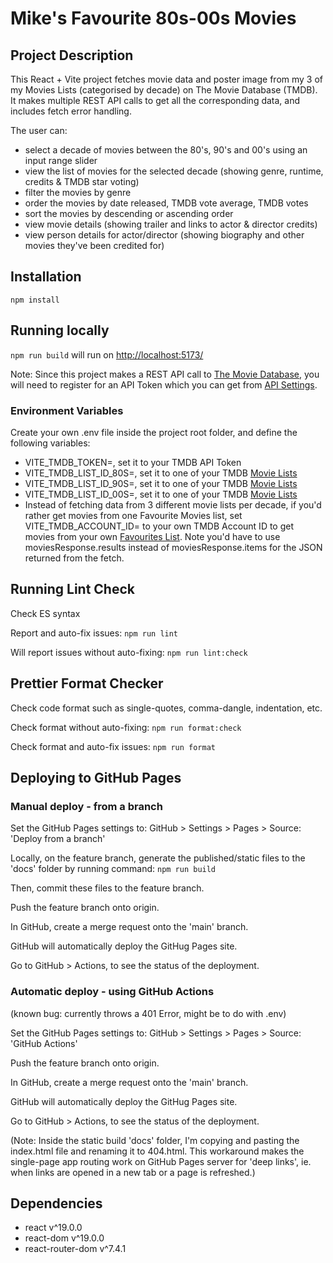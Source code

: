 # Mike's Favourite 80s-00s Movies

## Project Description

This React + Vite project fetches movie data and poster image from my 3 of my Movies Lists (categorised by decade) on The Movie Database (TMDB). It makes multiple REST API calls to get all the corresponding data, and includes fetch error handling.

The user can:

- select a decade of movies between the 80's, 90's and 00's using an input range slider
- view the list of movies for the selected decade (showing genre, runtime, credits & TMDB star voting)
- filter the movies by genre
- order the movies by date released, TMDB vote average, TMDB votes
- sort the movies by descending or ascending order
- view movie details (showing trailer and links to actor & director credits)
- view person details for actor/director (showing biography and other movies they've been credited for)

## Installation

`npm install`

## Running locally

`npm run build` will run on [http://localhost:5173/](http://localhost:5173/)

Note: Since this project makes a REST API call to [The Movie Database](https://developer.themoviedb.org/docs/getting-started), you will need to register for an API Token which you can get from [API Settings](https://www.themoviedb.org/settings/api).

### Environment Variables

Create your own .env file inside the project root folder, and define the following variables:

- VITE_TMDB_TOKEN=, set it to your TMDB API Token
- VITE_TMDB_LIST_ID_80S=, set it to one of your TMDB [Movie Lists](https://www.themoviedb.org/list/new)
- VITE_TMDB_LIST_ID_90S=, set it to one of your TMDB [Movie Lists](https://www.themoviedb.org/list/new)
- VITE_TMDB_LIST_ID_00S=, set it to one of your TMDB [Movie Lists](https://www.themoviedb.org/list/new)
- Instead of fetching data from 3 different movie lists per decade, if you'd rather get movies from one Favourite Movies list, set VITE_TMDB_ACCOUNT_ID= to your own TMDB Account ID to get movies from your own [Favourites List](https://developer.themoviedb.org/reference/account-get-favorites). Note you'd have to use moviesResponse.results instead of moviesResponse.items for the JSON returned from the fetch.

## Running Lint Check

Check ES syntax

Report and auto-fix issues:
`npm run lint`

Will report issues without auto-fixing:
`npm run lint:check`

## Prettier Format Checker

Check code format such as single-quotes, comma-dangle, indentation, etc.

Check format without auto-fixing:
`npm run format:check`

Check format and auto-fix issues:
`npm run format`

## Deploying to GitHub Pages 

### Manual deploy - from a branch

Set the GitHub Pages settings to:
GitHub > Settings > Pages > Source: 'Deploy from a branch'

Locally, on the feature branch, generate the published/static files to the 'docs' folder by running command:
`npm run build`

Then, commit these files to the feature branch. 

Push the feature branch onto origin.

In GitHub, create a merge request onto the 'main' branch.

GitHub will automatically deploy the GitHug Pages site.

Go to GitHub > Actions, to see the status of the deployment.

### Automatic deploy - using GitHub Actions 
(known bug: currently throws a 401 Error, might be to do with .env)

Set the GitHub Pages settings to:
GitHub > Settings > Pages > Source: 'GitHub Actions'

Push the feature branch onto origin.

In GitHub, create a merge request onto the 'main' branch.

GitHub will automatically deploy the GitHug Pages site.

Go to GitHub > Actions, to see the status of the deployment.

(Note: Inside the static build 'docs' folder, I'm copying and pasting the index.html file and renaming it to 404.html.  This workaround makes the single-page app routing work on GitHub Pages server for 'deep links', ie. when links are opened in a new tab or a page is refreshed.)

## Dependencies

- react v^19.0.0
- react-dom v^19.0.0
- react-router-dom v^7.4.1
